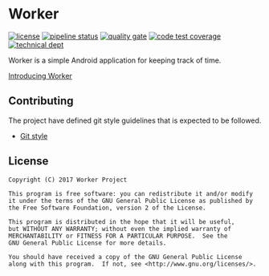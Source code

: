 # Worker

[![license](https://img.shields.io/badge/license-GPLv2-blue.svg)](https://www.gnu.org/licenses/old-licenses/gpl-2.0.txt)
[![pipeline status](https://gitlab.com/raatiniemi/worker/badges/master/pipeline.svg)](https://gitlab.com/raatiniemi/worker/commits/master)
[![quality gate](https://sonarcloud.io/api/project_badges/measure?project=me.raatiniemi.worker&metric=alert_status)](https://sonarcloud.io/dashboard?id=me.raatiniemi.worker)
[![code test coverage](https://sonarcloud.io/api/project_badges/measure?project=me.raatiniemi.worker&metric=coverage)](https://sonarcloud.io/dashboard?id=me.raatiniemi.worker)
[![technical dept](https://sonarcloud.io/api/project_badges/measure?project=me.raatiniemi.worker&metric=sqale_index)](https://sonarcloud.io/dashboard?id=me.raatiniemi.worker)

Worker is a simple Android application for keeping track of time.

[Introducing Worker](http://raatiniemi.me/thoughts/introducing-worker/)

## Contributing

The project have defined git style guidelines that is expected to be followed.

* [Git style](https://github.com/agis-/git-style-guide)

## License

```
Copyright (C) 2017 Worker Project

This program is free software: you can redistribute it and/or modify
it under the terms of the GNU General Public License as published by
the Free Software Foundation, version 2 of the License.

This program is distributed in the hope that it will be useful,
but WITHOUT ANY WARRANTY; without even the implied warranty of
MERCHANTABILITY or FITNESS FOR A PARTICULAR PURPOSE.  See the
GNU General Public License for more details.

You should have received a copy of the GNU General Public License
along with this program.  If not, see <http://www.gnu.org/licenses/>.
```
